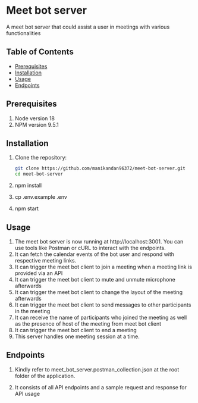 # Meet bot server

A meet bot server that could assist a user in meetings with various functionalities

## Table of Contents

- [Prerequisites](#prerequisites)
- [Installation](#installation)
- [Usage](#usage)
- [Endpoints](#endpoints)

## Prerequisites

1. Node version 18
2. NPM version 9.5.1

## Installation

1. Clone the repository:

   ```bash
   git clone https://github.com/manikandan96372/meet-bot-server.git
   cd meet-bot-server

2. npm install

3. cp .env.example .env

4. npm start


## Usage

1. The meet bot server is now running at http://localhost:3001. You can use tools like Postman or cURL to interact with the endpoints.
2. It can fetch the calendar events of the bot user and respond with respective meeting links.
3. It can trigger the meet bot client to join a meeting when a meeting link is provided via an API
4. It can trigger the meet bot client to mute and unmute microphone afterwards
5. It can trigger the meet bot client to change the layout of the meeting afterwards
6. It can trigger the meet bot client to send messages to other participants in the meeting
7. It can receive the name of participants who joined the meeting as well as the presence of host of the meeting from meet bot client
8. It can trigger the meet bot client to end a meeting
9. This server handles one meeting session at a time.

## Endpoints

1. Kindly refer to meet_bot_server.postman_collection.json at the root folder of the application.

2. It consists of all API endpoints and a sample request and response for API usage